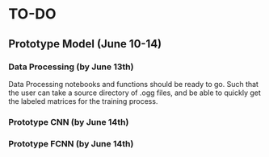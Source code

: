# TO-DO

## Prototype Model (June 10-14)

### Data Processing (by June 13th)
Data Processing notebooks and functions should be ready to go. Such that the user can take a source directory of .ogg files, and be able to quickly get the labeled matrices for the training process.



### Prototype CNN (by June 14th)


### Prototype FCNN (by June 14th)



